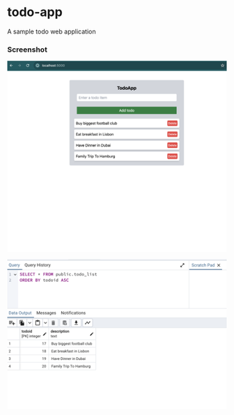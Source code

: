 # todo-app

A sample todo web application

### Screenshot

![plot](./landing.png)

![plot](./db.png)